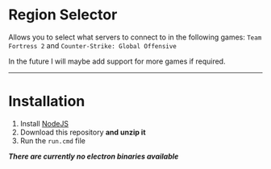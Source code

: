 # Region Selector

Allows you to select what servers to connect to in the following games: `Team Fortress 2` and `Counter-Strike: Global Offensive`

In the future I will maybe add support for more games if required.

---

# Installation

1. Install [NodeJS](https://nodejs.org/en/)
2. Download this repository **and unzip it**
3. Run the `run.cmd` file

***There are currently no electron binaries available***
